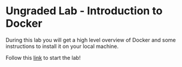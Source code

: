 # Ungraded Lab - Introduction to Docker

During this lab you will get a high level overview of Docker and some instructions to install it on your local machine.

Follow this [link](https://github.com/https-deeplearning-ai/machine-learning-engineering-for-production-public/blob/main/course4/week1-ungraded-labs/C4_W1_Lab_1_Docker_Intro.md) to start the lab!